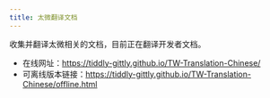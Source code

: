 ```yaml
---
title: 太微翻译文档
---
```


收集并翻译太微相关的文档，目前正在翻译开发者文档。

* 在线网址：<https://tiddly-gittly.github.io/TW-Translation-Chinese/>
* 可离线版本链接：<https://tiddly-gittly.github.io/TW-Translation-Chinese/offline.html>